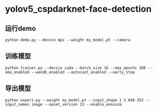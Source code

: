 # yolov5_cspdarknet-face-detection

## 运行demo
```shell
python demo.py --device mps --weight my_model.pt --camera
```

## 训练模型
```shell
python trainer.py --device cuda --batch_size 16 --max_epochs 200 --ema_enabled --wandb_enabled --autocast_enabled --early_stop
```

## 导出模型
```shell
python export.py --weight my_model.pt --input_shape 1 3 640 352 --input_names image --opset_version 13 --enable_onnxsim
```
